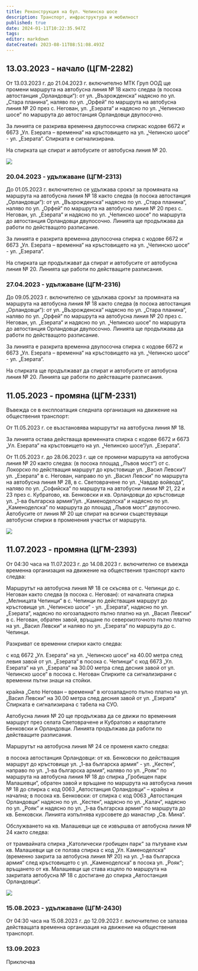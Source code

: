 ```yaml
---
title: Реконструкция на бул. Чепинско шосе
description: Транспорт, инфраструктура и мобилност
published: true
date: 2024-01-11T10:22:35.947Z
tags: 
editor: markdown
dateCreated: 2023-08-11T08:51:08.493Z
---
```


## 13.03.2023 - начало (ЦГМ-2282)
От 13.03.2023 г. до 21.04.2023 г. включително  МТК Груп ООД ще промени маршрута на автобусна линия № 18 както следва (в посока автостанция „Орландовци“): от ул. „Възрожденска“ надясно по ул. „Стара планина“, наляво по ул. „Орфей“ по маршрута на автобусна линия № 20 през с. Негован, ул. „Езерата“ и надясно по ул. „Чепинско шосе“ по маршрута до автостанция Орландовци двупосочно.

За линията се разкрива временна двупосочна спиркас кодове 6672 и 6673 „Ул. Езерата – временна“ на кръстовището на ул. „Чепинско шосе“ - ул. „Езерата“. Спирката е сигнализирана.

На спирката ще спират и автобусите от автобусна линия № 20.

<img src="https://lh3.google.com/u/0/d/1Uo1HUOXiErLh8zcuOcemXDr6H-w7zpQ1">

### 20.04.2023 - удължаване (ЦГМ-2313)

До 01.05.2023 г. включително се удължава срокът за промяната на маршрута на автобусна линия № 18 както следва (в посока автостанция „Орландовци“): от ул. „Възрожденска“ надясно по ул. „Стара планина“, наляво по ул. „Орфей“ по маршрута на автобусна линия № 20 през с. Негован, ул. „Езерата“ и надясно по ул. „Чепинско шосе“ по маршрута до автостанция Орландовци двупосочно. Линията ще продължава да работи по действащото разписание.

За линията е разкрита временна двупосочна спирка с кодове 6672 и 6673 „Ул. Езерата – временна“ на кръстовището на ул. „Чепинско шосе“ - ул. „Езерата“.

На спирката ще продължават да спират и автобусите от автобусна линия № 20. Линията ще работи по действащите разписания.


### 27.04.2023 - удължаване (ЦГМ-2316)

До 09.05.2023 г. включително се удължава срокът за промяната на маршрута на автобусна линия № 18 както следва (в посока автостанция „Орландовци“): от ул. „Възрожденска“ надясно по ул. „Стара планина“, наляво по ул. „Орфей“ по маршрута на автобусна линия № 20 през с. Негован, ул. „Езерата“ и надясно по ул. „Чепинско шосе“ по маршрута до автостанция Орландовци двупосочно.  Линията ще продължава да работи по действащото разписание.

За линията е разкрита временна двупосочна спирка с кодове 6672 и 6673 „Ул. Езерата – временна“ на кръстовището на ул. „Чепинско шосе“ - ул. „Езерата“.

На спирката ще продължават да спират и автобусите от автобусна линия № 20. Линията ще работи по действащите разписания.


## 11.05.2023 - промяна (ЦГМ-2331)


Въвежда се в експлоатация следната организация на движение на обществения транспорт:

От 11.05.2023 г. се възстановява маршрутът на автобусна линия № 18.

За линията остава действаща временната спирка с кодове 6672 и 6673 „Ул. Езерата“ на кръстовището на ул. „Чепинско шосе“/ул. „Езерата“.

От 11.05.2023 г. до 28.06.2023 г. ще се промени маршрута на автобусна линия № 20 както следва: (в посока площад „Лъвов мост“) от с. Локорско по действащия маршрут до кръстовище ул. „Васил Левски“/ул. „Езерата“ в с. Негован, направо по ул. „Васил Левски“ по маршрута на автобусна линия № 28, в с. Световрачене по ул. „Чавдар войвода“, наляво по ул. „Софийска“ по маршрута на автобусни линии № 21, 22 и 23 през с. Кубратово, кв. Бенковски и кв. Орландовци до кръстовище ул. „1-ва българска армия“/ул. „Каменоделска“ и надясно по ул. „Каменоделска“ по маршрута до площад „Лъвов мост“  двупосочно. Автобусите от линия № 20 ще спират на всички съществуващи автобусни спирки в променения участък от маршрута.



<img src="https://lh3.google.com/u/0/d/1v3gsxVIiXwGjsPGSWsRfq4tNqFM-CvRd">



## 11.07.2023 - промяна (ЦГМ-2393)



От 04:30 часа на 11.07.2023 г. до 14.08.2023 г. включително се въвежда временна организация на движение на обществения транспорт както следва:

Маршрутът на автобусна линия № 18 се скъсява от с. Чепинци до с. Негован както следва (в посока с. Негован): от началната спирка „Мелницата Чепинци“ в с. Чепинци по действащия маршрут до кръстовище ул. „Чепинско шосе“ - ул. „Езерата“, надясно по ул. „Езерата“, надясно по югозападното пътно платно на ул. „Васил Левски“ в с. Негован, обратен завой, връщане по североизточното пътно платно на ул. „Васил Левски“ и наляво по ул. „Езерата“ по маршрута до с. Чепинци.

Разкриват се временни спирки както следва:

с код  6672 „Ул. Езерата“ на ул. „Чепинско шосе“ на 40.00 метра след левия завой от ул. „Езерата“ в посока с. Чепинци“
с код  6673 „Ул. Езерата“ на ул. „Езерата“ на 30.00 метра след десния завой от ул. Чепинско шосе“ в посока с. Негован
Спирките са сигнализирани с временни пътни знаци на стойки.

крайна „Село Негован – временна“ в югозападното пътно платно на ул. „Васил Левски“ на 30.00 метра след десния завой от ул. „Езерата“
Спирката е сигнализирана с табела на СУО.

Автобусна линия № 20 ще продължава да се движи по временния маршрут през селата Световрачене и Кубратово и кварталите Бенковски и Орландовци. Линията продължава да работи по действащите разписания.

Маршрутът на автобусна линия № 24 се променя както следва:

в посока автостанция Орландовци: от кв. Бенковски по действащия маршрут до кръстовище ул. „1-ва българска армия“ - ул. „Кестен“, направо по ул. „1-ва българска армия“, наляво по ул. „Рояк“ по маршрута на автобусна линия № 18 до спирка „Гробищен парк Малашевци“, обратен завой и връщане по маршрута на автобусна линия № 18 до спирка с код 0063 „Автостанция Орландовци“ – крайна и начална;
в посока кв. Бенковски: от спирка с код 0063 „Автостанция Орландовци“ надясно по ул. „Кестен“, надясно по ул. „Калач“, надясно по ул. „Рояк“ и надясно по ул. „1-ва българска армия“ по маршрута до кв. Бенковски.
Линията изпълнява курсовете до манастир „Св. Мина“.

Обслужването на кв. Малашевци ще се извършва от автобусна линия № 24 както следва:

от трамвайната спирка „Католически гробищен парк“ за пътуване към кв. Малашевци ще се ползва спирка с код „Ул. Каменоделска“ (временно закрита за автобусна линия № 20) на ул. „1-ва българска армия“ след кръстовището с ул. „Каменоделска“ в посока ул. „Рояк“;
връщането от кв. Малашевци ще става изцяло по маршрута на закритата автобусна № 18 с достигане до спирка „Автостанция Орландовци“.


<img src="https://lh3.google.com/u/0/d/1J0YX5PwV7Nn9G0ZtEoqogPw1nSZSwO1t">

### 15.08.2023 - удължаване (ЦГМ-2430)
От 04:30 часа на 15.08.2023 г. до 12.09.2023 г. включително се запазва действащата временна организация на движение на обществения транспорт.


### 13.09.2023
Приключва